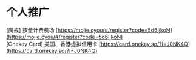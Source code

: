 # 个人推广
\[魔戒\] 按量计费机场 [https://mojie.cyou/#/register?code=5d6IjkoN](https://mojie.cyou/#/register?code=5d6IjkoN)  
\[Onekey Card\] 美国、香港虚拟信用卡 [https://card.onekey.so/?i=J0NK4Q](https://card.onekey.so/?i=J0NK4Q)

